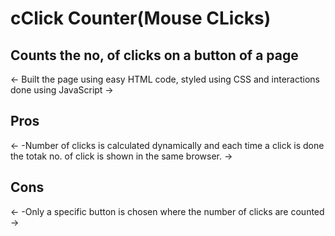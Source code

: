 # cClick Counter(Mouse CLicks)
Counts the no, of clicks on a button of a page
----------------------------------------------
<-
  Built the page using easy HTML code, styled using CSS and interactions done using JavaScript
->
<h2>Pros</h2>
<-
  -Number of clicks is calculated dynamically and each time a click is done the totak no. of click is shown in the same browser.
->
<h2>Cons</h2>
<-
   -Only a specific button is chosen where the number of clicks are counted
->
